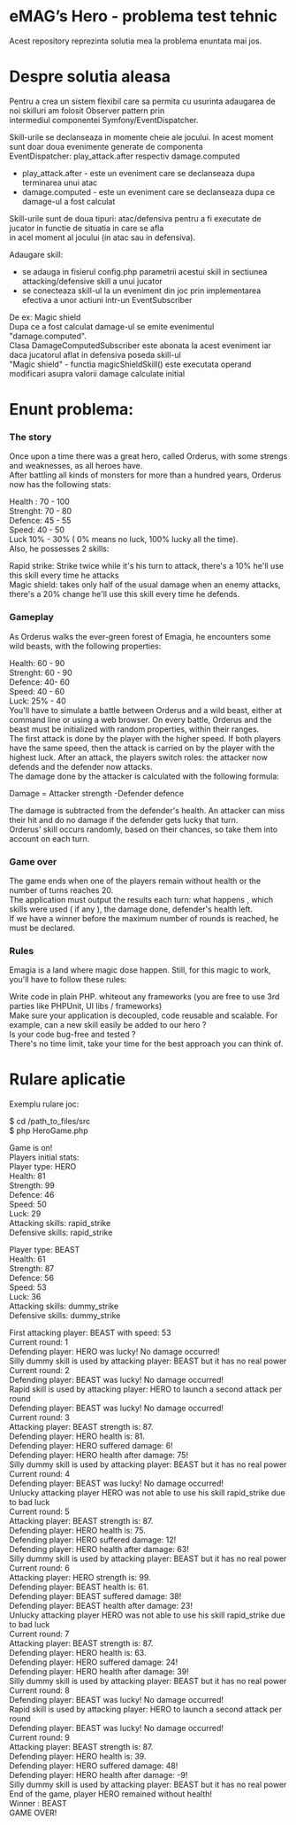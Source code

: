 # eMAG’s Hero - problema test tehnic  
Acest repository reprezinta solutia mea la problema enuntata mai jos.  

# Despre solutia aleasa  
Pentru a crea un sistem flexibil care sa permita cu usurinta adaugarea de noi skilluri am folosit Observer pattern prin  
intermediul componentei Symfony/EventDispatcher.  

Skill-urile se declanseaza in momente cheie ale jocului. In acest moment sunt doar doua evenimente generate de componenta  
EventDispatcher:  play_attack.after respectiv damage.computed  
- play_attack.after  - este un eveniment care se declanseaza dupa terminarea unui atac  
- damage.computed  - este un eveniment care se declanseaza dupa ce damage-ul a fost calculat  


Skill-urile sunt de doua tipuri: atac/defensiva pentru a fi executate de jucator in functie de situatia in care se afla  
in acel moment al jocului (in atac sau in defensiva).  

Adaugare skill:  
- se adauga in fisierul config.php parametrii acestui skill in sectiunea attacking/defensive skill a unui jucator  
- se conecteaza skill-ul la un eveniment din joc prin implementarea efectiva a unor actiuni intr-un EventSubscriber  

De ex: Magic shield  
Dupa ce a fost calculat damage-ul se emite evenimentul "damage.computed".  
Clasa DamageComputedSubscriber este abonata la acest eveniment iar daca jucatorul aflat in defensiva poseda skill-ul  
"Magic shield" - functia magicShieldSkill() este executata operand modificari asupra valorii damage calculate initial  


# Enunt problema:
### The story

Once upon a time there was a great hero, called Orderus, with some strengs and weaknesses, as all heroes have.  
After battling all kinds of monsters for more than a hundred years, Orderus now has the following stats:  

Health : 70 - 100  
Strenght: 70 - 80  
Defence: 45 - 55  
Speed: 40 - 50  
Luck 10% - 30% ( 0% means no luck, 100% lucky all the time).  
Also, he possesses 2 skills:  

Rapid strike: Strike twice while it's his turn to attack, there's a 10% he'll use this skill every time he attacks  
Magic shield: takes only half of the usual damage when an enemy attacks, there's a 20% change he'll use this skill every time he defends.  
### Gameplay
As Orderus walks the ever-green forest of Emagia, he encounters some wild beasts, with the following properties:  

Health: 60 - 90  
Strenght: 60 - 90  
Defence: 40- 60  
Speed: 40 - 60  
Luck: 25% - 40  
You'll have to simulate a battle between Orderus and a wild beast, either at command line or using a web browser. On every battle, Orderus and the beast must be   initialized with random properties, within their ranges.  
The first attack is done by the player with the higher speed. If both players have the same speed, then the attack is carried on by the player with the highest   luck. After an attack, the players switch roles: the attacker now defends and the defender now attacks.  
The damage done by the attacker is calculated with the following formula:  

Damage = Attacker strength -Defender defence  

The damage is subtracted from the defender's health. An attacker can miss their hit and do no damage if the defender gets lucky that turn.  
Orderus' skill occurs randomly, based on their chances, so take them into account on each turn.  

### Game over
The game ends when one of the players remain without health or the number of turns reaches 20.  
The application must output the results each turn: what happens , which skills were used ( if any ), the damage done, defender's health left.  
If we have a winner before the maximum number of rounds is reached, he must be declared.  

### Rules
Emagia is a land where magic dose happen. Still, for this magic to work, you'll have to follow these rules:  

Write code in plain PHP. whiteout any frameworks (you are free to use 3rd parties like PHPUnit, UI libs / frameworks)  
Make sure your application is decoupled, code reusable and scalable. For example, can a new skill easily be added to our hero ?  
Is your code bug-free and tested ?  
There's no time limit, take your time for the best approach you can think of.  


# Rulare aplicatie
Exemplu rulare joc:   

$ cd /path_to_files/src  
$ php HeroGame.php  

 Game is on!  
 Players initial stats:  
 Player type: HERO  
Health:      81  
Strength:    99  
Defence:     46  
Speed:       50  
Luck:        29  
Attacking skills:  rapid_strike  
Defensive skills:  rapid_strike  

 Player type: BEAST  
Health:      61  
Strength:    87  
Defence:     56  
Speed:       53  
Luck:        36  
Attacking skills:  dummy_strike  
Defensive skills:  dummy_strike  

 First attacking player: BEAST with speed: 53  
 Current round: 1  
 Defending player: HERO was lucky! No damage occurred!  
 Silly dummy skill is used by attacking player: BEAST but it has no real power  
 Current round: 2  
 Defending player: BEAST was lucky! No damage occurred!  
 Rapid skill is used by attacking player: HERO to launch a second attack per round  
 Defending player: BEAST was lucky! No damage occurred!  
 Current round: 3  
 Attacking player: BEAST strength is: 87.  
 Defending player: HERO health is: 81.  
 Defending player: HERO suffered damage: 6!  
 Defending player: HERO health after damage: 75!  
 Silly dummy skill is used by attacking player: BEAST but it has no real power  
 Current round: 4  
 Defending player: BEAST was lucky! No damage occurred!  
 Unlucky attacking player HERO was not able to use his skill rapid_strike due to bad luck  
 Current round: 5  
 Attacking player: BEAST strength is: 87.  
 Defending player: HERO health is: 75.  
 Defending player: HERO suffered damage: 12!  
 Defending player: HERO health after damage: 63!  
 Silly dummy skill is used by attacking player: BEAST but it has no real power   
 Current round: 6   
 Attacking player: HERO strength is: 99.   
 Defending player: BEAST health is: 61.   
 Defending player: BEAST suffered damage: 38!  
 Defending player: BEAST health after damage: 23!  
 Unlucky attacking player HERO was not able to use his skill rapid_strike due to bad luck  
 Current round: 7  
 Attacking player: BEAST strength is: 87.  
 Defending player: HERO health is: 63.  
 Defending player: HERO suffered damage: 24!   
 Defending player: HERO health after damage: 39!  
 Silly dummy skill is used by attacking player: BEAST but it has no real power   
 Current round: 8   
 Defending player: BEAST was lucky! No damage occurred!   
 Rapid skill is used by attacking player: HERO to launch a second attack per round  
 Defending player: BEAST was lucky! No damage occurred!  
 Current round: 9  
 Attacking player: BEAST strength is: 87.  
 Defending player: HERO health is: 39.  
 Defending player: HERO suffered damage: 48!  
 Defending player: HERO health after damage: -9!  
 Silly dummy skill is used by attacking player: BEAST but it has no real power  
 End of the game, player HERO remained without health!  
 Winner : BEAST  
 GAME OVER!  
